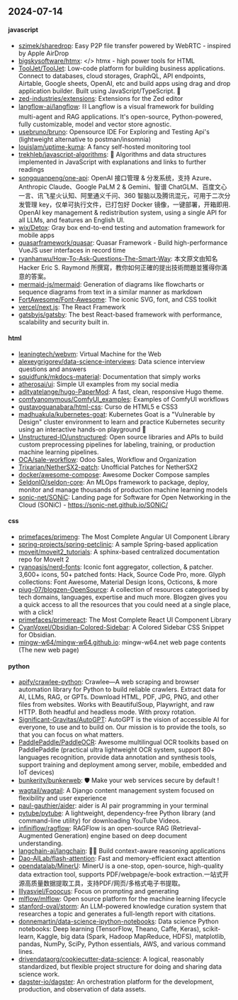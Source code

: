 ## 2024-07-14

#### javascript
* [szimek/sharedrop](https://github.com/szimek/sharedrop): Easy P2P file transfer powered by WebRTC - inspired by Apple AirDrop
* [bigskysoftware/htmx](https://github.com/bigskysoftware/htmx): </> htmx - high power tools for HTML
* [ToolJet/ToolJet](https://github.com/ToolJet/ToolJet): Low-code platform for building business applications. Connect to databases, cloud storages, GraphQL, API endpoints, Airtable, Google sheets, OpenAI, etc and build apps using drag and drop application builder. Built using JavaScript/TypeScript. 🚀
* [zed-industries/extensions](https://github.com/zed-industries/extensions): Extensions for the Zed editor
* [langflow-ai/langflow](https://github.com/langflow-ai/langflow): ⛓️ Langflow is a visual framework for building multi-agent and RAG applications. It's open-source, Python-powered, fully customizable, model and vector store agnostic.
* [usebruno/bruno](https://github.com/usebruno/bruno): Opensource IDE For Exploring and Testing Api's (lightweight alternative to postman/insomnia)
* [louislam/uptime-kuma](https://github.com/louislam/uptime-kuma): A fancy self-hosted monitoring tool
* [trekhleb/javascript-algorithms](https://github.com/trekhleb/javascript-algorithms): 📝 Algorithms and data structures implemented in JavaScript with explanations and links to further readings
* [songquanpeng/one-api](https://github.com/songquanpeng/one-api): OpenAI 接口管理 & 分发系统，支持 Azure、Anthropic Claude、Google PaLM 2 & Gemini、智谱 ChatGLM、百度文心一言、讯飞星火认知、阿里通义千问、360 智脑以及腾讯混元，可用于二次分发管理 key，仅单可执行文件，已打包好 Docker 镜像，一键部署，开箱即用. OpenAI key management & redistribution system, using a single API for all LLMs, and features an English UI.
* [wix/Detox](https://github.com/wix/Detox): Gray box end-to-end testing and automation framework for mobile apps
* [quasarframework/quasar](https://github.com/quasarframework/quasar): Quasar Framework - Build high-performance VueJS user interfaces in record time
* [ryanhanwu/How-To-Ask-Questions-The-Smart-Way](https://github.com/ryanhanwu/How-To-Ask-Questions-The-Smart-Way): 本文原文由知名 Hacker Eric S. Raymond 所撰寫，教你如何正確的提出技術問題並獲得你滿意的答案。
* [mermaid-js/mermaid](https://github.com/mermaid-js/mermaid): Generation of diagrams like flowcharts or sequence diagrams from text in a similar manner as markdown
* [FortAwesome/Font-Awesome](https://github.com/FortAwesome/Font-Awesome): The iconic SVG, font, and CSS toolkit
* [vercel/next.js](https://github.com/vercel/next.js): The React Framework
* [gatsbyjs/gatsby](https://github.com/gatsbyjs/gatsby): The best React-based framework with performance, scalability and security built in.

#### html
* [leaningtech/webvm](https://github.com/leaningtech/webvm): Virtual Machine for the Web
* [alexeygrigorev/data-science-interviews](https://github.com/alexeygrigorev/data-science-interviews): Data science interview questions and answers
* [squidfunk/mkdocs-material](https://github.com/squidfunk/mkdocs-material): Documentation that simply works
* [atherosai/ui](https://github.com/atherosai/ui): Simple UI examples from my social media
* [adityatelange/hugo-PaperMod](https://github.com/adityatelange/hugo-PaperMod): A fast, clean, responsive Hugo theme.
* [comfyanonymous/ComfyUI_examples](https://github.com/comfyanonymous/ComfyUI_examples): Examples of ComfyUI workflows
* [gustavoguanabara/html-css](https://github.com/gustavoguanabara/html-css): Curso de HTML5 e CSS3
* [madhuakula/kubernetes-goat](https://github.com/madhuakula/kubernetes-goat): Kubernetes Goat is a "Vulnerable by Design" cluster environment to learn and practice Kubernetes security using an interactive hands-on playground 🚀
* [Unstructured-IO/unstructured](https://github.com/Unstructured-IO/unstructured): Open source libraries and APIs to build custom preprocessing pipelines for labeling, training, or production machine learning pipelines.
* [OCA/sale-workflow](https://github.com/OCA/sale-workflow): Odoo Sales, Workflow and Organization
* [Trixarian/NetherSX2-patch](https://github.com/Trixarian/NetherSX2-patch): Unofficial Patches for NetherSX2
* [docker/awesome-compose](https://github.com/docker/awesome-compose): Awesome Docker Compose samples
* [SeldonIO/seldon-core](https://github.com/SeldonIO/seldon-core): An MLOps framework to package, deploy, monitor and manage thousands of production machine learning models
* [sonic-net/SONiC](https://github.com/sonic-net/SONiC): Landing page for Software for Open Networking in the Cloud (SONiC) - https://sonic-net.github.io/SONiC/

#### css
* [primefaces/primeng](https://github.com/primefaces/primeng): The Most Complete Angular UI Component Library
* [spring-projects/spring-petclinic](https://github.com/spring-projects/spring-petclinic): A sample Spring-based application
* [moveit/moveit2_tutorials](https://github.com/moveit/moveit2_tutorials): A sphinx-based centralized documentation repo for MoveIt 2
* [ryanoasis/nerd-fonts](https://github.com/ryanoasis/nerd-fonts): Iconic font aggregator, collection, & patcher. 3,600+ icons, 50+ patched fonts: Hack, Source Code Pro, more. Glyph collections: Font Awesome, Material Design Icons, Octicons, & more
* [piug-07/blogzen-OpenSource](https://github.com/piug-07/blogzen-OpenSource): A collection of resources categorised by tech domains, languages, expertise and much more. Blogzen gives you a quick access to all the resources that you could need at a single place, with a click!
* [primefaces/primereact](https://github.com/primefaces/primereact): The Most Complete React UI Component Library
* [CyanVoxel/Obsidian-Colored-Sidebar](https://github.com/CyanVoxel/Obsidian-Colored-Sidebar): A Colored Sidebar CSS Snippet for Obsidian.
* [mingw-w64/mingw-w64.github.io](https://github.com/mingw-w64/mingw-w64.github.io): mingw-w64.net web page contents (The new web page)

#### python
* [apify/crawlee-python](https://github.com/apify/crawlee-python): Crawlee—A web scraping and browser automation library for Python to build reliable crawlers. Extract data for AI, LLMs, RAG, or GPTs. Download HTML, PDF, JPG, PNG, and other files from websites. Works with BeautifulSoup, Playwright, and raw HTTP. Both headful and headless mode. With proxy rotation.
* [Significant-Gravitas/AutoGPT](https://github.com/Significant-Gravitas/AutoGPT): AutoGPT is the vision of accessible AI for everyone, to use and to build on. Our mission is to provide the tools, so that you can focus on what matters.
* [PaddlePaddle/PaddleOCR](https://github.com/PaddlePaddle/PaddleOCR): Awesome multilingual OCR toolkits based on PaddlePaddle (practical ultra lightweight OCR system, support 80+ languages recognition, provide data annotation and synthesis tools, support training and deployment among server, mobile, embedded and IoT devices)
* [bunkerity/bunkerweb](https://github.com/bunkerity/bunkerweb): 🛡️ Make your web services secure by default !
* [wagtail/wagtail](https://github.com/wagtail/wagtail): A Django content management system focused on flexibility and user experience
* [paul-gauthier/aider](https://github.com/paul-gauthier/aider): aider is AI pair programming in your terminal
* [pytube/pytube](https://github.com/pytube/pytube): A lightweight, dependency-free Python library (and command-line utility) for downloading YouTube Videos.
* [infiniflow/ragflow](https://github.com/infiniflow/ragflow): RAGFlow is an open-source RAG (Retrieval-Augmented Generation) engine based on deep document understanding.
* [langchain-ai/langchain](https://github.com/langchain-ai/langchain): 🦜🔗 Build context-aware reasoning applications
* [Dao-AILab/flash-attention](https://github.com/Dao-AILab/flash-attention): Fast and memory-efficient exact attention
* [opendatalab/MinerU](https://github.com/opendatalab/MinerU): MinerU is a one-stop, open-source, high-quality data extraction tool, supports PDF/webpage/e-book extraction.一站式开源高质量数据提取工具，支持PDF/网页/多格式电子书提取。
* [lllyasviel/Fooocus](https://github.com/lllyasviel/Fooocus): Focus on prompting and generating
* [mlflow/mlflow](https://github.com/mlflow/mlflow): Open source platform for the machine learning lifecycle
* [stanford-oval/storm](https://github.com/stanford-oval/storm): An LLM-powered knowledge curation system that researches a topic and generates a full-length report with citations.
* [donnemartin/data-science-ipython-notebooks](https://github.com/donnemartin/data-science-ipython-notebooks): Data science Python notebooks: Deep learning (TensorFlow, Theano, Caffe, Keras), scikit-learn, Kaggle, big data (Spark, Hadoop MapReduce, HDFS), matplotlib, pandas, NumPy, SciPy, Python essentials, AWS, and various command lines.
* [drivendataorg/cookiecutter-data-science](https://github.com/drivendataorg/cookiecutter-data-science): A logical, reasonably standardized, but flexible project structure for doing and sharing data science work.
* [dagster-io/dagster](https://github.com/dagster-io/dagster): An orchestration platform for the development, production, and observation of data assets.
